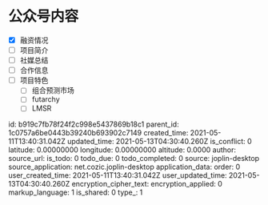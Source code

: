 # 公众号内容

- [x] 融资情况
- [ ] 项目简介
- [ ] 社媒总结
- [ ] 合作信息
- [ ] 项目特色
  - [ ] 组合预测市场
  - [ ] futarchy
  - [ ] LMSR

id: b919c7fb78f24f2c998e5437869b18c1
parent_id: 1c0757a6be0443b39240b693902c7149
created_time: 2021-05-11T13:40:31.042Z
updated_time: 2021-05-13T04:30:40.260Z
is_conflict: 0
latitude: 0.00000000
longitude: 0.00000000
altitude: 0.0000
author: 
source_url: 
is_todo: 0
todo_due: 0
todo_completed: 0
source: joplin-desktop
source_application: net.cozic.joplin-desktop
application_data: 
order: 0
user_created_time: 2021-05-11T13:40:31.042Z
user_updated_time: 2021-05-13T04:30:40.260Z
encryption_cipher_text: 
encryption_applied: 0
markup_language: 1
is_shared: 0
type_: 1